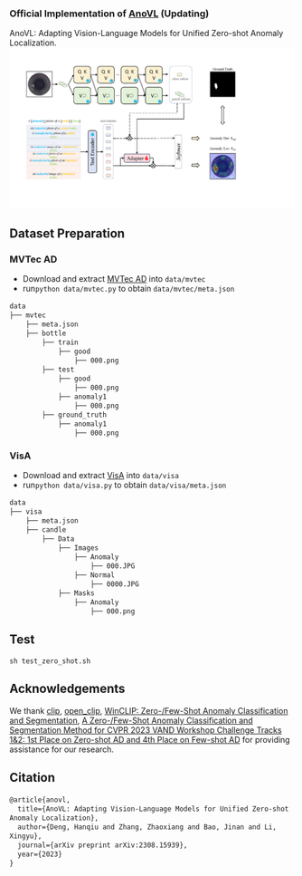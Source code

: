 ### Official Implementation of [AnoVL](https://arxiv.org/abs/2308.15939) (Updating)
AnoVL: Adapting Vision-Language Models for Unified Zero-shot Anomaly Localization.
![AnoVL](/teaser/VLAD.png)
## Dataset Preparation 
### MVTec AD
- Download and extract [MVTec AD](https://www.mvtec.com/company/research/datasets/mvtec-ad) into `data/mvtec`
- run`python data/mvtec.py` to obtain `data/mvtec/meta.json`
```
data
├── mvtec
    ├── meta.json
    ├── bottle
        ├── train
            ├── good
                ├── 000.png
        ├── test
            ├── good
                ├── 000.png
            ├── anomaly1
                ├── 000.png
        ├── ground_truth
            ├── anomaly1
                ├── 000.png
```

### VisA
- Download and extract [VisA](https://amazon-visual-anomaly.s3.us-west-2.amazonaws.com/VisA_20220922.tar) into `data/visa`
- run`python data/visa.py` to obtain `data/visa/meta.json`
```
data
├── visa
    ├── meta.json
    ├── candle
        ├── Data
            ├── Images
                ├── Anomaly
                    ├── 000.JPG
                ├── Normal
                    ├── 0000.JPG
            ├── Masks
                ├── Anomaly
                    ├── 000.png
```

## Test
  ```shell
  sh test_zero_shot.sh
  ```
## Acknowledgements
We thank [clip](https://github.com/openai/CLIP), [open_clip](https://github.com/mlfoundations/open_clip), [WinCLIP: Zero-/Few-Shot Anomaly Classification and Segmentation](https://arxiv.org/abs/2303.14814), [A Zero-/Few-Shot Anomaly Classification and Segmentation Method for CVPR 2023 VAND Workshop Challenge Tracks 1&2: 1st Place on Zero-shot AD and 4th Place on Few-shot AD](https://arxiv.org/abs/2305.17382) for providing assistance for our research.
## Citation
```
@article{anovl,
  title={AnoVL: Adapting Vision-Language Models for Unified Zero-shot Anomaly Localization},
  author={Deng, Hanqiu and Zhang, Zhaoxiang and Bao, Jinan and Li, Xingyu},
  journal={arXiv preprint arXiv:2308.15939},
  year={2023}
}
```

